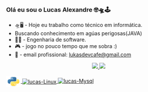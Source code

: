 ### Olá eu sou o Lucas Alexandre 🤓🛸🕹️

- 🛸🖥️ - Hoje eu trabalho como técnico em informática.
- Buscando conhecimento em agúas perigosas(JAVA)
- 🍷🗿 - Engenharia de software.
- 🎮 - jogo no pouco tempo que me sobra :)
- 📩 - email profissional: lukasdevcafe@gmail.com


<div align="center">
  <a href="https://github.com/LuscaCoffee">
  <img height="180em" src="https://github-readme-stats.vercel.app/api?username=LuscaCoffee&show_icons=true&theme=dark&include_all_commits=true&count_private=true"/>
  <img height="180em" src="https://github-readme-stats.vercel.app/api/top-langs/?username=LuscaCoffee&layout=compact&langs_count=7&theme=dark"/>
</div>
  <div style="display: inline_block"><br>
 <img align="center" alt="Lucas-Python" height="30" width="40" src="https://raw.githubusercontent.com/devicons/devicon/master/icons/python/python-original.svg">
 <img align="center" alt="lucas-Linux" height="30" width="40" src="https://cdn.jsdelivr.net/gh/devicons/devicon/icons/linux/linux-original.svg" />
 <img aling="center" alt="lucas-Mysql" height="40" width="40" src="https://cdn.jsdelivr.net/gh/devicons/devicon/icons/mysql/mysql-original-wordmark.svg" />
  </div>
  

    
           
          
